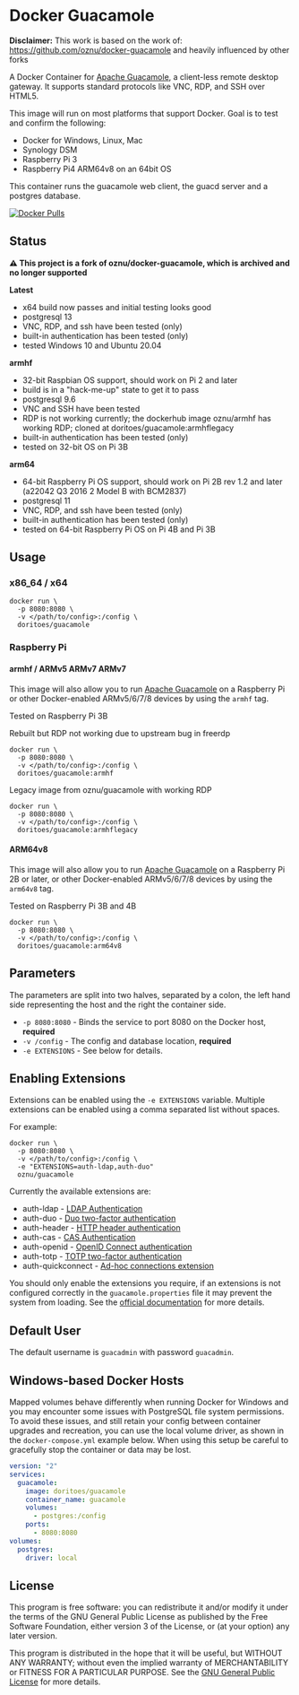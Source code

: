 # Docker Guacamole

**Disclaimer:** This work is based on the work of: https://github.com/oznu/docker-guacamole and heavily influenced by other forks

A Docker Container for [Apache Guacamole](https://guacamole.apache.org/), a client-less remote desktop gateway. It supports standard protocols like VNC, RDP, and SSH over HTML5.

This image will run on most platforms that support Docker. Goal is to test and confirm the following:
* Docker for Windows, Linux, Mac
* Synology DSM
* Raspberry Pi 3
* Raspberry Pi4 ARM64v8 on an 64bit OS

This container runs the guacamole web client, the guacd server and a postgres database.

[![Docker Pulls](https://img.shields.io/docker/pulls/doritoes/guacamole.svg)](https://hub.docker.com/r/doritoes/guacamole/)

## Status

**:warning: This project is a fork of oznu/docker-guacamole, which is archived and no longer supported**

**Latest**
* x64 build now passes and initial testing looks good
* postgresql 13
* VNC, RDP, and ssh have been tested (only)
* built-in authentication has been tested (only)
* tested Windows 10 and Ubuntu 20.04

**armhf**
* 32-bit Raspbian OS support, should work on Pi 2 and later
* build is in a "hack-me-up" state to get it to pass
* postgresql 9.6
* VNC and SSH have been tested
* RDP is not working currently; the dockerhub image oznu/armhf has working RDP; cloned at doritoes/guacamole:armhflegacy
* built-in authentication has been tested (only)
* tested on 32-bit OS on Pi 3B

**arm64**
* 64-bit Raspberry Pi OS support, should work on Pi 2B rev 1.2 and later (a22042	Q3 2016	2 Model B with BCM2837)
* postgresql 11
* VNC, RDP, and ssh have been tested (only)
* built-in authentication has been tested (only)
* tested on 64-bit Raspberry Pi OS on Pi 4B and Pi 3B

## Usage

### x86_64 / x64

```shell
docker run \
  -p 8080:8080 \
  -v </path/to/config>:/config \
  doritoes/guacamole
```

### Raspberry Pi

#### armhf / ARMv5 ARMv7 ARMv7

This image will also allow you to run [Apache Guacamole](https://guacamole.apache.org/) on a Raspberry Pi or other Docker-enabled ARMv5/6/7/8 devices by using the `armhf` tag.

Tested on Raspberry Pi 3B

Rebuilt but RDP not working due to upstream bug in freerdp
```shell
docker run \
  -p 8080:8080 \
  -v </path/to/config>:/config \
  doritoes/guacamole:armhf
```

Legacy image from oznu/guacamole with working RDP
```shell
docker run \
  -p 8080:8080 \
  -v </path/to/config>:/config \
  doritoes/guacamole:armhflegacy
```

#### ARM64v8

This image will also allow you to run [Apache Guacamole](https://guacamole.apache.org/) on a Raspberry Pi 2B or later, or other Docker-enabled ARMv5/6/7/8 devices by using the `arm64v8` tag.

Tested on Raspberry Pi 3B and 4B

```shell
docker run \
  -p 8080:8080 \
  -v </path/to/config>:/config \
  doritoes/guacamole:arm64v8
```

## Parameters

The parameters are split into two halves, separated by a colon, the left hand side representing the host and the right the container side.

* `-p 8080:8080` - Binds the service to port 8080 on the Docker host, **required**
* `-v /config` - The config and database location, **required**
* `-e EXTENSIONS` - See below for details.

## Enabling Extensions

Extensions can be enabled using the `-e EXTENSIONS` variable. Multiple extensions can be enabled using a comma separated list without spaces.

For example:

```shell
docker run \
  -p 8080:8080 \
  -v </path/to/config>:/config \
  -e "EXTENSIONS=auth-ldap,auth-duo"
  oznu/guacamole
```

Currently the available extensions are:

* auth-ldap - [LDAP Authentication](https://guacamole.apache.org/doc/gug/ldap-auth.html)
* auth-duo - [Duo two-factor authentication](https://guacamole.apache.org/doc/gug/duo-auth.html)
* auth-header - [HTTP header authentication](https://guacamole.apache.org/doc/gug/header-auth.html)
* auth-cas - [CAS Authentication](https://guacamole.apache.org/doc/gug/cas-auth.html)
* auth-openid - [OpenID Connect authentication](https://guacamole.apache.org/doc/gug/openid-auth.html)
* auth-totp - [TOTP two-factor authentication](https://guacamole.apache.org/doc/gug/totp-auth.html)
* auth-quickconnect - [Ad-hoc connections extension](https://guacamole.apache.org/doc/gug/adhoc-connections.html)

You should only enable the extensions you require, if an extensions is not configured correctly in the `guacamole.properties` file it may prevent the system from loading. See the [official documentation](https://guacamole.apache.org/doc/gug/) for more details.

## Default User

The default username is `guacadmin` with password `guacadmin`.

## Windows-based Docker Hosts

Mapped volumes behave differently when running Docker for Windows and you may encounter some issues with PostgreSQL file system permissions. To avoid these issues, and still retain your config between container upgrades and recreation, you can use the local volume driver, as shown in the `docker-compose.yml` example below. When using this setup be careful to gracefully stop the container or data may be lost.

```yml
version: "2"
services:
  guacamole:
    image: doritoes/guacamole
    container_name: guacamole
    volumes:
      - postgres:/config
    ports:
      - 8080:8080
volumes:
  postgres:
    driver: local
```

## License

This program is free software: you can redistribute it and/or modify it under the terms of the GNU General Public License as published by the Free Software Foundation, either version 3 of the License, or (at your option) any later version.

This program is distributed in the hope that it will be useful, but WITHOUT ANY WARRANTY; without even the implied warranty of MERCHANTABILITY or FITNESS FOR A PARTICULAR PURPOSE.  See the [GNU General Public License](./LICENSE) for more details.
